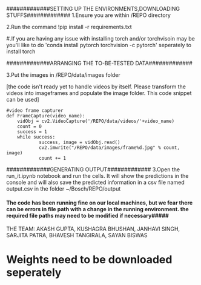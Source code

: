 #############SETTING UP THE ENVIRONMENTS,DOWNLOADING STUFFS#############
1.Ensure you are within /REPO directory



2.Run the command
	!pip install -r requirements.txt

#.If you are having any issue with installing torch and/or torchvisoin may be you'll like to do 
'conda install pytorch torchvision -c pytorch' seperately to install torch

#############ARRANGING THE TO-BE-TESTED DATA#############



3.Put the images in /REPO/data/images folder

[the code isn't ready yet to handle videos by itself. Please transform the videos into imageframes and populate the image folder.
This code snippet can be used]

	#video frame capturer
	def FrameCapture(video_name):
  		vidObj = cv2.VideoCapture('/REPO/data/videos/'+video_name)
  		count = 0
  		success = 1
  		while success:
      			success, image = vidObj.read()
      			cv2.imwrite("/REPO/data/images/frame%d.jpg" % count, image)
      			count += 1


#############GENERATING OUTPUT#############
3.Open the run_it.ipynb notebook and run the cells.
It will show the predictions in the console and will also save the predicted information in a csv file named output.csv in the folder ~/Bosch/REPO/output




#### The code has been running fine on our local machines, but we fear there can be errors in file path with a change in the running environment. the required file paths may need to be modified if necessary#####


THE TEAM:
AKASH GUPTA, 
KUSHAGRA BHUSHAN, 
JANHAVI SINGH, 
SARJITA PATRA, 
BHAVESH TANGIRALA, 
SAYAN BISWAS


# Weights need to be downloaded seperately

